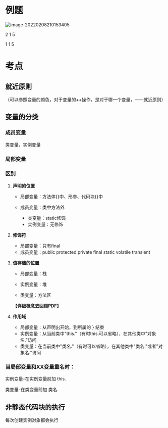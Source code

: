 # 例题

![image-20220208210153405](C:\Users\26442\AppData\Roaming\Typora\typora-user-images\image-20220208210153405.png)

2 1 5 

1 1 5

# 考点

## 就近原则

（可以参照变量的颜色，对于变量的++操作，是对于哪一个变量，——就近原则）



## 变量的分类

### 成员变量

类变量，实例变量

### 局部变量



### 区别

1. **声明的位置**

   * 局部变量：方法体{}中、形参、代码块{}中

   * 成员变量：类中方法外
     * 类变量：static修饰
     * 实例变量：无修饰

2. **修饰符**

   * 局部变量：只有final 
   * 成员变量：public protected private final static volatile transient

3. **值存储的位置**

   * 局部变量：栈
   * 实例变量：堆

   * 类变量：方法区

   **【详细概念去回顾PDF】**

4. **作用域**
   
   * 局部变量：从声明出开始，到所属的 } 结束
   * 实例变量：从当前类中"this."（有时this.可以省略），在其他类中"对象名."访问
   * 类变量：在当前类中"类名."（有时可以省略），在其他类中"类名."或者"对象名."访问

### 当局部变量和XX变量重名时：

实例变量-在实例变量前加  this.

类变量-在类变量前加  类名.



## 非静态代码块的执行

每次创建实例对象都会执行